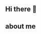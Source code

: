 ## Hi there 👋
## about me
<!--
**jkdfah/jkdfah** is a ✨ _special_ ✨ repository because its `README.md` (this file) appears on your GitHub profile.
My name is rico glover and my email address is rdgjr2005@gmail.com
my github account is probably atleast a year old, i used it a long time ago, im not sure why my name is jkdfah
i created a repository, downloaded github for desktop, then i cloned the repository
